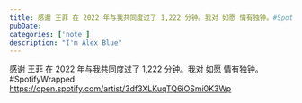 ```yaml
---
title: 感谢 王菲 在 2022 年与我共同度过了 1,222 分钟。我对 如愿 情有独钟。#SpotifyWrapped <a href="https://open.spotify.com/artist/3df3XLKuqTQ6iOSmi0K3Wp" target="_blank" rel="noopener noreferrer">https://open.spotify.
pubDate: 
categories: ['note']
description: "I'm Alex Blue"
---
```


感谢 王菲 在 2022 年与我共同度过了 1,222 分钟。我对 如愿 情有独钟。#SpotifyWrapped <a href="https://open.spotify.com/artist/3df3XLKuqTQ6iOSmi0K3Wp" target="_blank" rel="noopener noreferrer">https://open.spotify.com/artist/3df3XLKuqTQ6iOSmi0K3Wp</a>